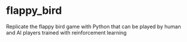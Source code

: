 # flappy_bird

Replicate the flappy bird game with Python that can be played by human and AI players trained with reinforcement learning 
